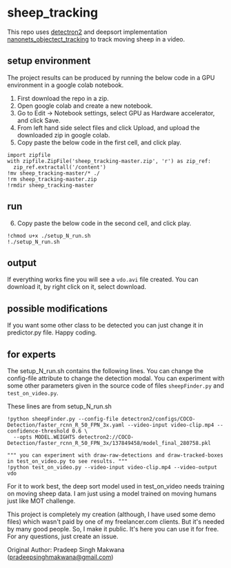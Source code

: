 # sheep_tracking
This repo uses [detectron2](https://github.com/facebookresearch/detectron2) and deepsort implementation [nanonets_objectect_tracking](https://github.com/abhyantrika/nanonets_object_tracking) to track moving sheep in a video.

## setup environment
The project results can be produced by running the below code in a GPU environment in a google colab notebook.

1. First download the repo in a zip.  
2. Open google colab and create a new notebook.  
3. Go to Edit -> Notebook settings, select GPU as Hardware accelerator, and click Save.  
4. From left hand side select files and click Upload, and upload the downloaded zip in google colab.  
5. Copy paste the below code in the first cell, and click play.

```
import zipfile
with zipfile.ZipFile('sheep_tracking-master.zip', 'r') as zip_ref:
  zip_ref.extractall('/content')
!mv sheep_tracking-master/* ./
!rm sheep_tracking-master.zip
!rmdir sheep_tracking-master
```

## run
6. Copy paste the below code in the second cell, and click play.

```
!chmod u+x ./setup_N_run.sh
!./setup_N_run.sh
```

## output
If everything works fine you will see a `vdo.avi` file created. You can download it, by right click on it, select download.

## possible modifications
If you want some other class to be detected you can just change it in predictor.py file. Happy coding. 
  
  
  
## for experts
The setup_N_run.sh contains the following lines. You can change the config-file attribute to change the detection modal. You can experiment with some other parameters given in the source code of files `sheepFinder.py` and `test_on_video.py`.

These lines are from setup_N_run.sh
```
!python sheepFinder.py --config-file detectron2/configs/COCO-Detection/faster_rcnn_R_50_FPN_3x.yaml --video-input video-clip.mp4 --confidence-threshold 0.6 \
  --opts MODEL.WEIGHTS detectron2://COCO-Detection/faster_rcnn_R_50_FPN_3x/137849458/model_final_280758.pkl

""" you can experiment with draw-raw-detections and draw-tracked-boxes in test_on_video.py to see results. """
!python test_on_video.py --video-input video-clip.mp4 --video-output vdo
```
For it to work best, the deep sort model used in test_on_video needs training on moving sheep data. I am just using a model trained on moving humans just like MOT challenge.
  
This project is completely my creation (although, I have used some demo files) which wasn't paid by one of my freelancer.com clients. But it's needed by many good people.  So, I make it public. It's here you can use it for free. For any questions, just create an issue.

Original Author: Pradeep Singh Makwana (pradeepsinghmakwana@gmail.com)
